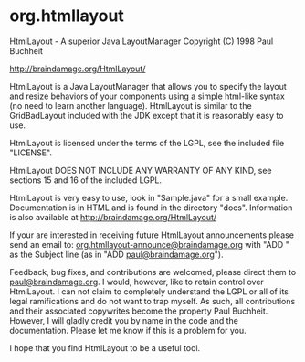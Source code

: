 org.htmllayout
==========

HtmlLayout - A superior Java LayoutManager
Copyright (C) 1998 Paul Buchheit

http://braindamage.org/HtmlLayout/

HtmlLayout is a Java LayoutManager that allows you to specify 
the layout and resize behaviors of your components using a 
simple html-like syntax (no need to learn another language). 
HtmlLayout is similar to the GridBadLayout included with the 
JDK except that it is reasonably easy to use.

HtmlLayout is licensed under the terms of the LGPL, see the
included file "LICENSE".

HtmlLayout DOES NOT INCLUDE ANY WARRANTY OF ANY KIND, see
sections 15 and 16 of the included LGPL.

HtmlLayout is very easy to use, look in "Sample.java" for 
a small example. Documentation is in HTML and is found in
the directory "docs". Information is also available at
http://braindamage.org/HtmlLayout/

If your are interested in receiving future HtmlLayout
announcements please send an email to: 
org.htmllayout-announce@braindamage.org with "ADD <myemail>"
as the Subject line (as in "ADD paul@braindamage.org").

Feedback, bug fixes, and contributions are welcomed, please
direct them to paul@braindamage.org. I would, however, like 
to retain control over HtmlLayout. I can not claim to 
completely understand the LGPL or all of its legal 
ramifications and do not want to trap myself. As such, all 
contributions and their associated copywrites become the 
property Paul Buchheit. However, I will gladly credit you by
name in the code and the documentation. Please let me know
if this is a problem for you.

I hope that you find HtmlLayout to be a useful tool.
